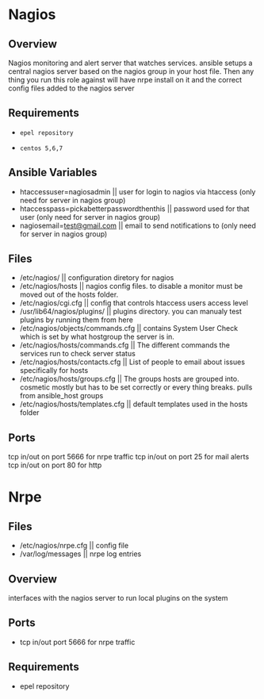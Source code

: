 Nagios
================
Overview
-----------------
Nagios monitoring and alert server that watches services. ansible setups a central nagios server based on the nagios group in your host file. Then any thing you run this role against will have nrpe install on it and the correct config files added to the nagios server

Requirements
----------------------
-     epel repository
-     centos 5,6,7
      
Ansible Variables
---------------------
- htaccessuser=nagiosadmin                     || user for login to nagios via htaccess (only need for server in nagios group)
- htaccesspass=pickabetterpasswordthenthis     || password used for that user (only need for server in nagios group)
- nagiosemail=test@gmail.com                   || email to send notifications to (only need for server in nagios group)
      
Files
-------------------------
- /etc/nagios/                  || configuration diretory for nagios
- /etc/nagios/hosts             || nagios config files. to disable a monitor must be moved out of the hosts folder.
- /etc/nagios/cgi.cfg           || config that controls htaccess users access level
- /usr/lib64/nagios/plugins/    || plugins directory. you can manualy test plugins by running them from here
- /etc/nagios/objects/commands.cfg || contains System User Check which is set by what hostgroup the server is in.
- /etc/nagios/hosts/commands.cfg   || The different commands the services run to check server status
- /etc/nagios/hosts/contacts.cfg   || List of people to email about issues specifically for hosts
- /etc/nagios/hosts/groups.cfg     || The groups hosts are grouped into. cosmetic mostly but has to be set correctly or every thing breaks. pulls from ansible_host groups
- /etc/nagios/hosts/templates.cfg  || default templates used in the hosts folder

Ports
----------------------------
  tcp in/out on port 5666 for nrpe traffic
  tcp in/out on port 25 for mail alerts
  tcp in/out on port 80 for http

Nrpe
=====================
Files
-------------------
- /etc/nagios/nrpe.cfg || config file
- /var/log/messages    || nrpe log entries

Overview
--------------------
interfaces with the nagios server to run local plugins on the system

Ports
--------------------
- tcp in/out port 5666 for nrpe traffic

Requirements
--------------------
- epel repository

